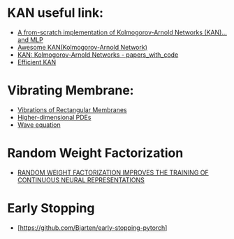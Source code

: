 # KAN useful link:
- [A from-scratch implementation of Kolmogorov-Arnold Networks (KAN)…and MLP](https://mlwithouttears.com/2024/05/15/a-from-scratch-implementation-of-kolmogorov-arnold-networks-kan/)
- [Awesome KAN(Kolmogorov-Arnold Network)](https://github.com/mintisan/awesome-kan)
- [KAN: Kolmogorov-Arnold Networks - papers_with_code](https://paperswithcode.com/paper/kan-kolmogorov-arnold-networks)
- [Efficient KAN](https://github.com/Blealtan/efficient-kan)

# Vibrating Membrane:
- [Vibrations of Rectangular Membranes](https://math.libretexts.org/Bookshelves/Differential_Equations/Introduction_to_Partial_Differential_Equations_(Herman)/06%3A_Problems_in_Higher_Dimensions/6.01%3A_Vibrations_of_Rectangular_Membranes)
- [Higher-dimensional PDEs](https://links.uwaterloo.ca/amath353docs/set8.pdf)
- [Wave equation](https://en.wikipedia.org/wiki/Wave_equation)

# Random Weight Factorization 
- [RANDOM WEIGHT FACTORIZATION IMPROVES THE TRAINING OF CONTINUOUS NEURAL REPRESENTATIONS](https://arxiv.org/pdf/2210.01274)

# Early Stopping
- [https://github.com/Bjarten/early-stopping-pytorch]
